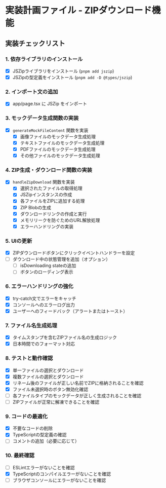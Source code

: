 # 実装計画ファイル - ZIPダウンロード機能

## 実装チェックリスト

### 1. 依存ライブラリのインストール
- [x] JSZipライブラリをインストール (`pnpm add jszip`)
- [x] JSZipの型定義をインストール (`pnpm add -D @types/jszip`)

### 2. インポート文の追加
- [x] app/page.tsx に JSZip をインポート

### 3. モックデータ生成関数の実装
- [x] `generateMockFileContent` 関数を実装
  - [x] 画像ファイルのモックデータ生成処理
  - [x] テキストファイルのモックデータ生成処理
  - [x] PDFファイルのモックデータ生成処理
  - [x] その他ファイルのモックデータ生成処理

### 4. ZIP生成・ダウンロード関数の実装
- [x] `handleZipDownload` 関数を実装
  - [x] 選択されたファイルの取得処理
  - [x] JSZipインスタンスの作成
  - [x] 各ファイルをZIPに追加する処理
  - [x] ZIP Blobの生成
  - [x] ダウンロードリンクの作成と実行
  - [x] メモリリークを防ぐためのURL解放処理
  - [x] エラーハンドリングの実装

### 5. UIの更新
- [x] ZIPダウンロードボタンにクリックイベントハンドラーを設定
- [ ] ダウンロード中の状態管理を追加（オプション）
  - [ ] isDownloading stateの追加
  - [ ] ボタンのローディング表示

### 6. エラーハンドリングの強化
- [x] try-catch文でエラーをキャッチ
- [x] コンソールへのエラーログ出力
- [x] ユーザーへのフィードバック（アラートまたはトースト）

### 7. ファイル名生成処理
- [x] タイムスタンプを含むZIPファイル名の生成ロジック
- [x] 日本時間でのフォーマット対応

### 8. テストと動作確認
- [x] 単一ファイルの選択とダウンロード
- [x] 複数ファイルの選択とダウンロード
- [x] リネーム後のファイルが正しい名前でZIPに格納されることを確認
- [x] ファイル未選択時のボタン無効化確認
- [ ] 各ファイルタイプのモックデータが正しく生成されることを確認
- [ ] ZIPファイルが正常に解凍できることを確認

### 9. コードの最適化
- [x] 不要なコードの削除
- [x] TypeScriptの型定義の確認
- [ ] コメントの追加（必要に応じて）

### 10. 最終確認
- [ ] ESLintエラーがないことを確認
- [x] TypeScriptのコンパイルエラーがないことを確認
- [ ] ブラウザコンソールにエラーがないことを確認